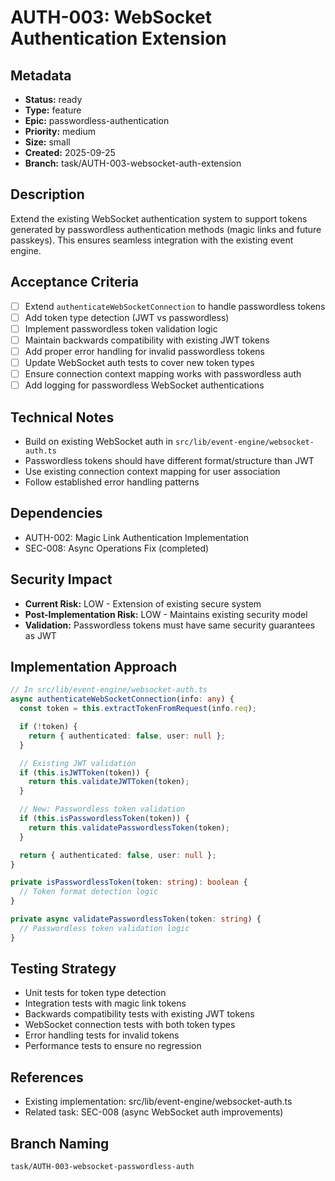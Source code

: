 # AUTH-003: WebSocket Authentication Extension

## Metadata
- **Status:** ready
- **Type:** feature
- **Epic:** passwordless-authentication
- **Priority:** medium
- **Size:** small
- **Created:** 2025-09-25
- **Branch:** task/AUTH-003-websocket-auth-extension

## Description
Extend the existing WebSocket authentication system to support tokens generated by passwordless authentication methods (magic links and future passkeys). This ensures seamless integration with the existing event engine.

## Acceptance Criteria
- [ ] Extend `authenticateWebSocketConnection` to handle passwordless tokens
- [ ] Add token type detection (JWT vs passwordless)
- [ ] Implement passwordless token validation logic
- [ ] Maintain backwards compatibility with existing JWT tokens
- [ ] Add proper error handling for invalid passwordless tokens
- [ ] Update WebSocket auth tests to cover new token types
- [ ] Ensure connection context mapping works with passwordless auth
- [ ] Add logging for passwordless WebSocket authentications

## Technical Notes
- Build on existing WebSocket auth in `src/lib/event-engine/websocket-auth.ts`
- Passwordless tokens should have different format/structure than JWT
- Use existing connection context mapping for user association
- Follow established error handling patterns

## Dependencies
- AUTH-002: Magic Link Authentication Implementation
- SEC-008: Async Operations Fix (completed)

## Security Impact
- **Current Risk:** LOW - Extension of existing secure system
- **Post-Implementation Risk:** LOW - Maintains existing security model
- **Validation:** Passwordless tokens must have same security guarantees as JWT

## Implementation Approach
```typescript
// In src/lib/event-engine/websocket-auth.ts
async authenticateWebSocketConnection(info: any) {
  const token = this.extractTokenFromRequest(info.req);

  if (!token) {
    return { authenticated: false, user: null };
  }

  // Existing JWT validation
  if (this.isJWTToken(token)) {
    return this.validateJWTToken(token);
  }

  // New: Passwordless token validation
  if (this.isPasswordlessToken(token)) {
    return this.validatePasswordlessToken(token);
  }

  return { authenticated: false, user: null };
}

private isPasswordlessToken(token: string): boolean {
  // Token format detection logic
}

private async validatePasswordlessToken(token: string) {
  // Passwordless token validation logic
}
```

## Testing Strategy
- Unit tests for token type detection
- Integration tests with magic link tokens
- Backwards compatibility tests with existing JWT tokens
- WebSocket connection tests with both token types
- Error handling tests for invalid tokens
- Performance tests to ensure no regression

## References
- Existing implementation: src/lib/event-engine/websocket-auth.ts
- Related task: SEC-008 (async WebSocket auth improvements)

## Branch Naming
`task/AUTH-003-websocket-passwordless-auth`